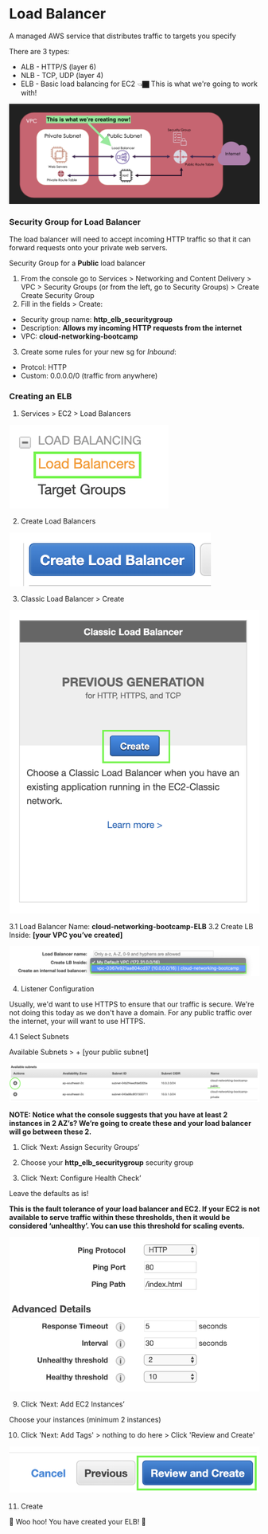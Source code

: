 # Load Balancer 
A managed AWS service that distributes traffic to targets you specify

There are 3 types:
- ALB - HTTP/S (layer 6)
- NLB - TCP, UDP (layer 4)
- ELB - Basic load balancing for EC2 👈🏿 This is what we're going to work with!

![LB Diagram](images/elb_network_diagram.png)

### Security Group for Load Balancer
The load balancer will need to accept incoming HTTP traffic so that it can forward requests onto your private web servers. 

Security Group for a __Public__ load balancer
1. From the console go to Services > Networking and Content Delivery > VPC > Security Groups (or from the left, go to Security Groups) > Create Create Security Group
2. Fill in the fields > Create:

  - Security group name: __http_elb_securitygroup__
  - Description: __Allows my incoming HTTP requests from the internet__
  - VPC: __cloud-networking-bootcamp__

3. Create some rules for your new sg for *Inbound*:
  - Protcol: HTTP
  - Custom: 0.0.0.0/0 (traffic from anywhere)


### Creating an ELB

1. Services > EC2 > Load Balancers

![LB Console](images/services_elb.png)

2. Create Load Balancers

![LB create](images/create_lb.png)

3. Classic Load Balancer > Create

![ELB](images/classic_lb.png)

3.1 Load Balancer Name: __cloud-networking-bootcamp-ELB__
3.2 Create LB Inside: __[your VPC you’ve created]__

![LB VPC](images/lb_vpc.png)

4. Listener Configuration

Usually, we'd want to use HTTPS to ensure that our traffic is secure. We're not doing this today as we don't have a domain. For any public traffic over the internet, your will want to use HTTPS.

4.1 Select Subnets

Available Subnets > + [your public subnet]

![LB Public Subnet](images/lb_public_subnet.png)

__NOTE: Notice what the console suggests that you have at least 2 instances in 2 AZ’s? We’re going to create these and your load balancer will go between these 2.__

1. Click ‘Next: Assign Security Groups’

2. Choose your __http_elb_securitygroup__ security group

3. Click ‘Next: Configure Health Check’

Leave the defaults as is!

__This is the fault tolerance of your load balancer and EC2. If your EC2 is not available to serve traffic within these thresholds, then it would be considered ‘unhealthy’. You can use this threshold for scaling events.__

![LB Public Subnet](images/lb_health_check.png)


9. Click ‘Next: Add EC2 Instances’

Choose your instances (minimum 2 instances)

10. Click 'Next: Add Tags' > nothing to do here > Click 'Review and Create'

![LB Review Create](images/review_create_lb.png)

11. Create

🌈 Woo hoo! You have created your ELB! 🌈

